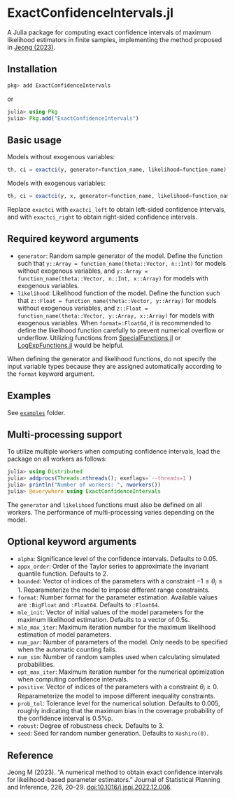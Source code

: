 # ExactConfidenceIntervals.jl

A Julia package for computing exact confidence intervals of maximum likelihood estimators in finite samples, implementing the method proposed in [Jeong (2023)](https://doi.org/10.1016/j.jspi.2022.12.006).

## Installation

```julia
pkg> add ExactConfidenceIntervals
```
or
```julia
julia> using Pkg
julia> Pkg.add("ExactConfidenceIntervals")
```

## Basic usage

Models without exogenous variables:
```julia
th, ci = exactci(y, generator=function_name, likelihood=function_name)
```

Models with exogenous variables:
```julia
th, ci = exactci(y, x, generator=function_name, likelihood=function_name)
```

Replace `exactci` with `exactci_left` to obtain left-sided confidence intervals, and with `exactci_right` to obtain right-sided confidence intervals.

## Required keyword arguments

- `generator`: Random sample generator of the model. Define the function such that `y::Array = function_name(theta::Vector, n::Int)` for models without exogenous variables, and `y::Array = function_name(theta::Vector, n::Int, x::Array)` for models with exogenous variables.
- `likelihood`: Likelihood function of the model. Define the function such that `z::Float = function_name(theta::Vector, y::Array)` for models without exogenous variables, and `z::Float = function_name(theta::Vector, y::Array, x::Array)` for models with exogenous variables. When `format=:Float64`, it is recommended to define the likelihood function carefully to prevent numerical overflow or underflow. Utilizing functions from [SpecialFunctions.jl](https://github.com/JuliaMath/SpecialFunctions.jl) or [LogExpFunctions.jl](https://github.com/JuliaStats/LogExpFunctions.jl) would be helpful.

When defining the generator and likelihood functions, do not specify the input variable types because they are assigned automatically according to the `format` keyword argument.

## Examples

See [`examples`](https://github.com/mssjeong/ExactConfidenceIntervals.jl/tree/main/examples) folder.

## Multi-processing support

To utilize multiple workers when computing confidence intervals, load the package on all workers as follows:

```julia
julia> using Distributed
julia> addprocs(Threads.nthreads(); exeflags=`--threads=1`)
julia> println("Number of workers: ", nworkers())
julia> @everywhere using ExactConfidenceIntervals
```

The `generator` and `likelihood` functions must also be defined on all workers. The performance of multi-processing varies depending on the model.

## Optional keyword arguments

- `alpha`: Significance level of the confidence intervals. Defaults to 0.05.
- `appx_order`: Order of the Taylor series to approximate the invariant quantile function. Defaults to 2.
- `bounded`: Vector of indices of the parameters with a constraint $-1\leq\theta_i\leq 1$. Reparameterize the model to impose different range constraints.
- `format`: Number format for the parameter estimation. Available values are `:BigFloat` and `:Float64`. Defaults to `:Float64`.
- `mle_init`: Vector of initial values of the model parameters for the maximum likelihood estimation. Defaults to a vector of 0.5s.
- `mle_max_iter`: Maximum iteration number for the maximum likelihood estimation of model parameters.
- `num_par`: Number of parameters of the model. Only needs to be specified when the automatic counting fails.
- `num_sim`: Number of random samples used when calculating simulated probabilities.
- `opt_max_iter`: Maximum iteration number for the numerical optimization when computing confidence intervals.
- `positive`: Vector of indices of the parameters with a constraint $\theta_i\geq 0$. Reparameterize the model to impose different inequality constraints.
- `prob_tol`: Tolerance level for the numerical solution. Defaults to 0.005, roughly indicating that the maximum bias in the coverage probability of the confidence interval is 0.5%p.
- `robust`: Degree of robustness check. Defaults to 3.
- `seed`: Seed for random number generation. Defaults to `Xoshiro(0)`.

## Reference

Jeong M (2023). “A numerical method to obtain exact confidence intervals for likelihood-based parameter estimators.” Journal of Statistical Planning and Inference, 226, 20–29. [doi:10.1016/j.jspi.2022.12.006](https://doi.org/10.1016/j.jspi.2022.12.006).
